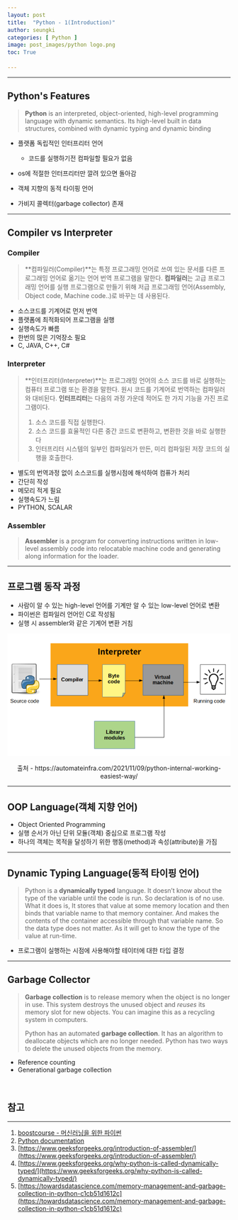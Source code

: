 ```yaml
---
layout: post
title:  "Python - 1(Introduction)"
author: seungki
categories: [ Python ]
image: post_images/python logo.png
toc: True

---
```

---
## Python's Features

> **Python** is an interpreted, object-oriented, high-level programming language with dynamic semantics. Its high-level built in data structures, combined with dynamic typing and dynamic binding

* 플랫폼 독립적인 인터프리터 언어
  * 코드를 실행하기전 컴파일할 필요가 없음

* os에 적절한 인터프리터만 깔려 있으면 돌아감
* 객체 지향의 동적 타이핑 언어
* 가비지 콜렉터(garbage collector) 존재

---

## Compiler vs Interpreter

### Compiler

> **컴파일러(Compiler)**는 특정 프로그래밍 언어로 쓰여 있는 문서를 다른 프로그래밍 언어로 옮기는 언어 번역 프로그램을 말한다. **컴파일러**는 고급 프로그래밍 언어를 실행 프로그램으로 만들기 위해 저급 프로그래밍 언어(Assembly, Object code, Machine code..)로 바꾸는 데 사용된다.

* 소스코드를 기계어로 먼저 번역
* 플랫폼에 최적화되어 프로그램을 실행
* 실행속도가 빠름
* 한번의 많은 기억장소 필요
* C, JAVA, C++, C#

### Interpreter

> **인터프리터(Interpreter)**는 프로그래밍 언어의 소스 코드를 바로 실행하는 컴퓨터 프로그램 또는 환경을 말한다. 원시 코드를 기계어로 번역하는 컴파일러와 대비된다. **인터프리터**는 다음의 과정 가운데 적어도 한 가지 기능을 가진 프로그램이다.
>
> 1. 소스 코드를 직접 실행한다.
> 2. 소스 코드를 효율적인 다른 중간 코드로 변환하고, 변환한 것을 바로 실행한다
> 3. 인터프리터 시스템의 일부인 컴파일러가 만든, 미리 컴파일된 저장 코드의 실행을 호출한다.

* 별도의 번역과정 없이 소스코드를 실행시점에 해석하여 컴퓨가 처리
* 간단히 작성
* 메모리 적게 필요
* 실행속도가 느림
* PYTHON, SCALAR

### Assembler

> **Assembler** is a program for converting instructions written in low-level assembly code into relocatable machine code and generating along information for the loader.

---

## 프로그램 동작 과정

* 사람이 알 수 있는 high-level 언어를 기계만 알 수 있는 low-level 언어로 변환
* 파이썬은 컴파일러 언어인 C로 작성됨
* 실행 시 assembler와 같은 기계어 변환 거침

<img src="../post_images/python_1/pythonwork.png" alt="pythonwork" style="zoom:100%;" class="center-image"/>

<p align="center">출처 - https://automateinfra.com/2021/11/09/python-internal-working-easiest-way/</p>

---

## OOP Language(객체 지향 언어)

* Object Oriented Programming
* 실행 순서가 아닌 단위 모듈(객체) 중심으로 프로그램 작성
* 하나의 객체는 목적을 달성하기 위한 행동(method)과 속성(attribute)을 가짐

---

## Dynamic Typing Language(동적 타이핑 언어)

> Python is a **dynamically typed** language. It doesn’t know about the type of the variable until the code is run. So declaration is of no use. What it does is, It stores that value at some memory location and then binds that variable name to that memory container. And makes the contents of the container accessible through that variable name. So the data type does not matter. As it will get to know the type of the value at run-time.

*  프로그램이 실행하는 시점에 사용해야할 테이터에 대한 타입 결정

---

## Garbage Collector

> **Garbage collection** is to release memory when the object is no longer in use. This system destroys the unused object and *reuses* its memory slot for new objects. You can imagine this as a recycling system in computers.
>
> Python has an automated **garbage collection**. It has an algorithm to deallocate objects which are no longer needed. Python has two ways to delete the unused objects from the memory.

* Reference counting
* Generational garbage collection

<br>

## 참고

---

1. [boostcourse - 머신러닝을 위한 파이썬](https://www.boostcourse.org/ai222)
2. [Python documentation](https://docs.python.org/3/)
3. [https://www.geeksforgeeks.org/introduction-of-assembler/](https://www.geeksforgeeks.org/introduction-of-assembler/)
4. [https://www.geeksforgeeks.org/why-python-is-called-dynamically-typed/](https://www.geeksforgeeks.org/why-python-is-called-dynamically-typed/)
5. [https://towardsdatascience.com/memory-management-and-garbage-collection-in-python-c1cb51d1612c](https://towardsdatascience.com/memory-management-and-garbage-collection-in-python-c1cb51d1612c)
